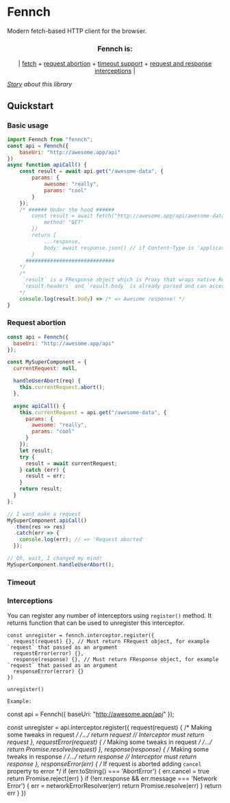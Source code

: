 # Fennch

Modern fetch-based HTTP client for the browser.

<h3 align="center">Fennch is:</h3>
<p align="center">
| <a href="#quickstart">fetch</a> + <a href="#request-abortion">request abortion</a> + <a href="timeout">timeout support</a> + <a href="#interceptors">request and response interceptions</a>
|</p>

_[Story](https://soal.red/fennch) about this library_

## Quickstart

### Basic usage

```js
import Fennch from "fennch";
const api = Fennch({
    baseUri: "http://awesome.app/api"
})
async function apiCall() {
    const result = await api.get("/awesome-data", {
        params: {
            awesome: "really",
            params: "cool"
        }
    });
    /* ###### Under the hood ######
        const result = await fetch("http://awesome.app/api/awesome-data?awesome=really&params=cool", {
            method: "GET"
        })
        return {
            ...response,
            body: await response.json() // if Content-Type is 'application/json'
        }
      #############################
    */
    /*
     `result` is a FResponse object which is Proxy that wraps native Response object.
     `result.headers` and `result.body` is already parsed and can accessed right away.
    */
    console.log(result.body) => /* => Awesome response! */
}
```

### Request abortion

```js
const api = Fennch({
  baseUri: "http://awesome.app/api"
});

const MySuperComponent = {
  currentRequest: null,

  handleUserAbort(req) {
    this.currentRequest.abort();
  },

  async apiCall() {
    this.currentRequest = api.get("/awesome-data", {
      params: {
        awesome: "really",
        params: "cool"
      }
    });
    let result;
    try {
      result = await currentRequest;
    } catch (err) {
      result = err;
    }
    return result;
  }
};

// I want make a request
MySuperComponent.apiCall()
  .then(res => res)
  .catch(err => {
    console.log(err); // => 'Request aborted'
  });

// Oh, wait, I changed my mind!
MySuperComponent.handleUserAbort();
```

### Timeout

### Interceptions


You can register any number of interceptors using `register()` method.
It returns function that can be used to unregister this interceptor.

```
const unregister = fennch.interceptor.register({
  request(request) {}, // Must return FRequest object, for example `request` that passed as an argument
  requestError(error) {},
  response(response) {}, // Must return FResponse object, for example `request` that passed as an argument
  responseError(error) {}
})

unregister()

Example:
```
const api = Fennch({
  baseUri: "http://awesome.app/api"
});

const unregister = api.interceptor.register({
  request(request) {
    /* Making some tweaks in request */
    /*...*/
    return request // Interceptor *must* return request 
  },
  requestError(request) {
    /* Making some tweaks in request */
    /*...*/
    return Promise.resolve(request)
  },
  response(response) {
    /* Making some tweaks in response */
    /*...*/
    return response // Interceptor *must* return response 
  },
  responseError(err) {
    /* If request is aborted adding `cancel` property to error */
    if (err.toString() === 'AbortError') {
      err.cancel = true
      return Promise.reject(err)
    }
    if (!err.response && err.message === 'Network Error') {
      err = networkErrorResolver(err)
      return Promise.resolve(err)
    }
    return err
  }
})

```
